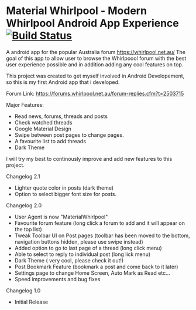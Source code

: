 
**Material Whirlpool - Modern Whirlpool Android App Experience** [![Build Status](https://travis-ci.org/nitecafe/WhirlpoolNews.svg?branch=master)](https://travis-ci.org/nitecafe/WhirlpoolNews)
========================

A android app for the popular Australia forum https://whirlpool.net.au/
The goal of this app to allow user to browse the Whirlpoool forum with the best user experience possible and in addition adding any cool features on top.

This project was created to get myself involved in Android Developement, so this is my first Android app that i developed. 

Forum Link: https://forums.whirlpool.net.au/forum-replies.cfm?t=2503715

Major Features:
- Read news, forums, threads and posts
- Check watched threads
- Google Material Design
- Swipe between post pages to change pages.
- A favourite list to add threads
- Dark Theme

I will try my best to continously improve and add new features to this project.

Changelog 2.1
- Lighter quote color in posts (dark theme)
- Option to select bigger font size for posts.
 
Changelog 2.0
- User Agent is now "MaterialWhirlpool"
- Favourite forum feature (long click a forum to add and it will appear on the top list)
- Tweak Toolbar UI on Post pages (toolbar has been moved to the bottom, navigation buttons hidden, please use swipe instead)
- Added option to go to last page of a thread (long click menu)
- Able to select to reply to individual post (long lick menu)
- Dark Theme ( very cool, please check it out!)
- Post Bookmark Feature (bookmark a post and come back to it later)
- Settings page to change Home Screen, Auto Mark as Read etc...
- Speed improvements and bug fixes

Changelog 1.0
- Initial Release
